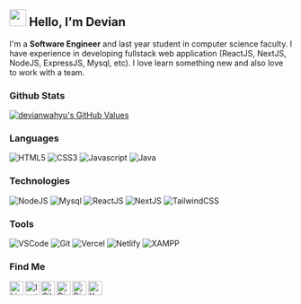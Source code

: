 ## <img src="https://raw.githubusercontent.com/MartinHeinz/MartinHeinz/master/wave.gif" width="30px"> **Hello, I'm Devian**
<p>I'm a <b>Software Engineer</b> and last year student in computer science faculty. I have experience in developing fullstack web application (ReactJS, NextJS, NodeJS, ExpressJS, Mysql, etc). I  love learn something new and also love to work with a team.</p>

### **Github Stats**
<a href="https://github.com/devianwahyu/devianwahyu">
    <img align="center" src="https://github-readme-stats.vercel.app/api?username=devianwahyu&show_icons=true&line_height=24&count_private=true" alt="devianwahyu's GitHub Values" />
</a>

### **Languages**
<p>
    <img alt="HTML5" src="https://img.shields.io/badge/-HTML5-E56028?style=flat-square&logo=html5&logoColor=white" />
    <img alt="CSS3" src="https://img.shields.io/badge/-CSS3-488EE7?style=flat-square&logo=css3&logoColor=white" />
    <img alt="Javascript" src="https://img.shields.io/badge/-Javascript-EAD41C?style=flat-square&logo=javascript&logoColor=black" />
    <img alt="Java" src="https://img.shields.io/badge/-Java-DB4859?style=flat-square&logo=java&logoColor=black" />
</p>

### **Technologies**
<p>
    <img alt="NodeJS" src="https://img.shields.io/badge/-NodeJS-82B155?style=flat-square&logo=nodedotjs&logoColor=white" />
    <img alt="Mysql" src="https://img.shields.io/badge/-MySQL-1E4273?style=flat-square&logo=mysql&logoColor=white" />
    <img alt="ReactJS" src="https://img.shields.io/badge/-ReactJS-68CFEF?style=flat-square&logo=react&logoColor=white" />
    <img alt="NextJS" src="https://img.shields.io/badge/-NextJS-000000?style=flat-square&logo=nextdotjs&logoColor=white" />
    <img alt="TailwindCSS" src="https://img.shields.io/badge/-TailwindCSS-4D9FAA?style=flat-square&logo=tailwindcss&logoColor=white" />
</p>

### **Tools**
<p>
    <img alt="VSCode" src="https://img.shields.io/badge/-VSCode-3D7CB1?style=flat-square&logo=visualstudiocode&logoColor=white" />
    <img alt="Git" src="https://img.shields.io/badge/-Git-E44C30?style=flat-square&logo=git&logoColor=white" />
    <img alt="Vercel" src="https://img.shields.io/badge/-Vercel-000000?style=flat-square&logo=vercel&logoColor=white" />
    <img alt="Netlify" src="https://img.shields.io/badge/-Netlify-26517B?style=flat-square&logo=netlify&logoColor=white" />
    <img alt="XAMPP" src="https://img.shields.io/badge/-XAMPP-E56028?style=flat-square&logo=xampp&logoColor=white" />
</p>

### **Find Me**
<a href="https://www.linkedin.com/in/devian-wahyu-setiyawan-a7594b205/">
  <img align="left" alt="Linkedin" width="25px" src="https://cdn.jsdelivr.net/npm/simple-icons@3.12.2/icons/linkedin.svg" />
</a>
<a href="https://www.instagram.com/devianwahyudi/">
  <img align="left" alt="Instagram" width="25px" src="https://cdn.jsdelivr.net/npm/simple-icons@3.12.2/icons/instagram.svg" />
</a>
<a href="https://github.com/devianwahyu">
  <img align="left" alt="Github" width="25px" src="https://cdn.jsdelivr.net/npm/simple-icons@3.12.2/icons/github.svg" />
</a>
<a href="https://discordapp.com/users/devs#6980/">
  <img align="left" alt="Discord" width="25px" src="https://cdn.jsdelivr.net/npm/simple-icons@3.12.2/icons/discord.svg" />
</a>
<a href="devianwahyu666@gmail.com">
  <img align="left" alt="Discord" width="25px" src="https://cdn.jsdelivr.net/npm/simple-icons@3.12.2/icons/gmail.svg" />
</a>
<a href="https://www.youtube.com/channel/UCI0Ioav2pmDpPVDX3LW2mNQ">
  <img align="left" alt="Youtube" width="25px" src="https://cdn.jsdelivr.net/npm/simple-icons@3.12.2/icons/youtube.svg" />
</a>
